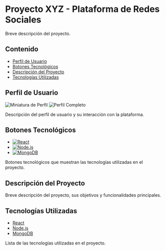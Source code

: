 # Proyecto XYZ - Plataforma de Redes Sociales

Breve descripción del proyecto.

## Contenido

- [Perfil de Usuario](#perfil-de-usuario)
- [Botones Tecnológicos](#botones-tecnológicos)
- [Descripción del Proyecto](#descripción-del-proyecto)
- [Tecnologías Utilizadas](#tecnologías-utilizadas)

## Perfil de Usuario

![Miniatura de Perfil](enlace_a_miniatura.jpg) ![Perfil Completo](enlace_a_perfil_completo.jpg)

Descripción del perfil de usuario y su interacción con la plataforma.

## Botones Tecnológicos

- [![React](https://img.shields.io/badge/-React-blue)](https://reactjs.org/)
- [![Node.js](https://img.shields.io/badge/-Node.js-green)](https://nodejs.org/)
- [![MongoDB](https://img.shields.io/badge/-MongoDB-yellow)](https://www.mongodb.com/)

Botones tecnológicos que muestran las tecnologías utilizadas en el proyecto.

## Descripción del Proyecto

Breve descripción del proyecto, sus objetivos y funcionalidades principales.

## Tecnologías Utilizadas

- [React](https://reactjs.org/)
- [Node.js](https://nodejs.org/)
- [MongoDB](https://www.mongodb.com/)

Lista de las tecnologías utilizadas en el proyecto.
